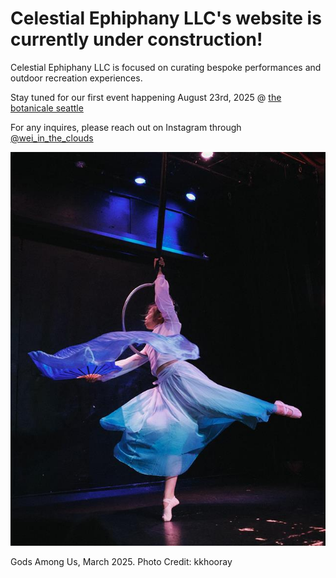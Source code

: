 # Celestial Ephiphany LLC's website is currently under construction!
Celestial Ephiphany LLC is focused on curating bespoke performances and outdoor recreation experiences.

Stay tuned for our first event happening August 23rd, 2025 @ [the botanicale seattle](https://maps.app.goo.gl/KdpJcvSM1mEXBkzu8)

For any inquires, please reach out on Instagram through [@wei_in_the_clouds](https://instagram.com/wei_in_the_clouds) 

![Image](godsAmongUs_kkhooray.jpg "Gods Among Us, March 2025, Photo Credit: kkhooray ")

Gods Among Us, March 2025. Photo Credit: kkhooray
